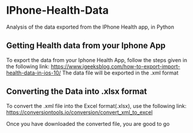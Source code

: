 # IPhone-Health-Data
Analysis of the data exported from the IPhone Health app, in Python

## Getting Health data from your Iphone App
To export the data from your Iphone Health App, follow the steps given in the following link:
https://www.igeeksblog.com/how-to-export-import-health-data-in-ios-10/
The data file will be exported in the .xml format

## Converting the Data into .xlsx format
To convert the .xml file into the Excel format(.xlsx), use the following link:
https://conversiontools.io/conversion/convert_xml_to_excel

Once you have downloaded the converted file, you are good to go
